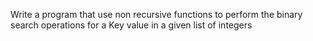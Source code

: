 Write a program that use  non recursive functions to perform the binary search operations for a Key value in a given list of integers
